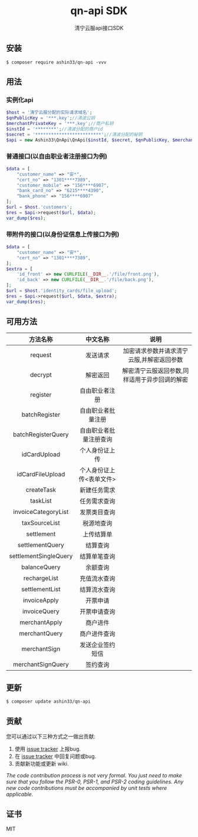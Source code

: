 <h1 align="center"> qn-api SDK</h1>

<p align="center"> 清宁云服api接口SDK</p>


## 安装

```shell
$ composer require ashin33/qn-api -vvv
```

## 用法

### 实例化api
```php
$host = '清宁云服分配的实际请求域名';
$qnPublicKey = '***.key';//清波公钥
$merchantPrivateKey = '***.key';//商户私钥
$instId = '********';//清波分配的商户id
$secret = '*************************';//清波分配的秘钥
$api = new Ashin33\QnApi\QnApi($instId, $secret, $qnPublicKey, $merchantPrivateKey);
````

### 普通接口(以自由职业者注册接口为例)
```php
$data = [
    "customer_name" => "安*",
    "cert_no" => "1301****7389",
    "customer_mobile" => "156****6907",
    "bank_card_no" => "6215****4390",
    "bank_phone" => "156****6907"
];
$url = $host.'customers';
$res = $api->request($url, $data);
var_dump($res);
````

### 带附件的接口(以身份证信息上传接口为例)
```php
$data = [
    "customer_name" => "安*",
    "cert_no" => "1301****7389",
];
$extra = [
    'id_front' => new CURLFILE(__DIR__.'/file/front.png'),
    'id_back' => new CURLFILE(__DIR__.'/file/back.png'),
];
$url = $host.'identity_cards/file_upload';
$res = $api->request($url, $data, $extra);
var_dump($res);
````

## 可用方法

|         方法名称          |     中文名称      |           说明            |
|:---------------------:|:-------------:|:-----------------------:|
|        request        |     发送请求      |  加密请求参数并请求清宁云服,并解密返回参数  |
|        decrypt        |     解密返回      | 解密清宁云服返回参数,同样适用于异步回调的解密 |
|       register        |    ⾃由职业者注册    |                         |
|     batchRegister     |   ⾃由职业者批量注册   |                         |
|  batchRegisterQuery   |  ⾃由职业者批量注册查询  |                         |
|     idCardUpload      |    个⼈身份证上传    |                         |
|   idCardFileUpload    | 个⼈身份证上传<表单文件> |                         |
|      createTask       |    新建任务需求     |                         |
|       taskList        |    任务需求查询     |                         |
|  invoiceCategoryList  |    发票类目查询     |                         |
|     taxSourceList     |     税源地查询     |                         |
|      settlement       |     上传结算单     |                         |
|    settlementQuery    |     结算查询      |                         |
| settlementSingleQuery |    结算单笔查询     |                         |
|     balanceQuery      |     余额查询      |                         |
|     rechargeList      |    充值流水查询     |                         |
|    settlementList     |    结算流水查询     |                         |
|     invoiceApply      |     开票申请      |                         |
|     invoiceQuery      |    开票申请查询     |                         |
|     merchantApply     |     商户进件      |                         |
|     merchantQuery     |    商户进件查询     |                         |
|     merchantSign      |   发送企业签约短信    |                         |
|   merchantSignQuery   |     签约查询      |                         |

## 更新

```shell
$ composer update ashin33/qn-api
```

## 贡献

您可以通过以下三种方式之一做出贡献:

1. 使用 [issue tracker](https://github.com/ashin33/qn-api/issues) 上报bug.
2. 在 [issue tracker](https://github.com/ashin33/qn-api/issues) 中回复问题或bug.
3. 贡献新功能或更新 wiki.

_The code contribution process is not very formal. You just need to make sure that you follow the PSR-0, PSR-1, and PSR-2 coding guidelines. Any new code contributions must be accompanied by unit tests where applicable._

## 证书

MIT

